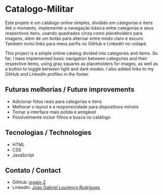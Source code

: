 # Catalogo-Militar

Este projeto é um catálogo online simples, dividido em categorias e itens
Até o momento, implementei a navegação básica entre categorias e seus respectivos itens, usando quadrados cinza como placeholders para imagens, além de um botão para alternar entre modo claro e escuro.
Também inclui links para meus perfis no GitHub e LinkedIn no rodapé.


This project is a simple online catalog divided into categories and items.
So far, I have implemented basic navigation between categories and their respective items, using gray squares as placeholders for images, as well as a button to toggle between light and dark modes.
I also added links to my GitHub and LinkedIn profiles in the footer.

## Futuras melhorias / Future improvements

- Adicionar fotos reais para categorias e itens  
- Melhorar o layout e a responsividade para dispositivos móveis  
- Tornar a interface mais polida e amigável  
- Possivelmente incluir filtros e busca no catálogo  

## Tecnologias / Technologies

- HTML  
- CSS  
- JavaScript  

## Contato / Contact

- GitHub: [jogalo-2](https://github.com/jogalo-2)  
- LinkedIn: [João Gabriel Lourenço Rodrigues](https://www.linkedin.com/in/joão-gabriel-lourenço-rodrigues-771267364/)
